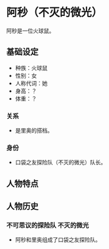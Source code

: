 # 阿秒（不灭的微光）

阿秒是一位火球鼠。

## 基础设定

- 种族：火球鼠
- 性别：女
- 人称代词：她
- 身高：？
- 体重：？

### 关系

- 是里奥的搭档。

### 身份

- 口袋之友探险队（不灭的微光）队长。

## 人物特点

## 人物历史

### 不可思议的探险队 不灭的微光

- 阿秒和里奥组成了口袋之友探险队。
